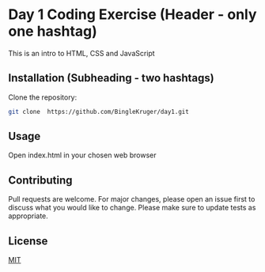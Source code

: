 # Day 1 Coding Exercise (Header - only one hashtag)

This is an intro to HTML, CSS and JavaScript

## Installation (Subheading - two hashtags)

Clone the repository:

```bash
git clone  https://github.com/BingleKruger/day1.git
```

## Usage

Open index.html in your chosen web browser

## Contributing

Pull requests are welcome. For major changes, please open an issue first to discuss what you would like to change.
Please make sure to update tests as appropriate.

## License

[MIT](https://choosealicense.com/licenses/mit/)
